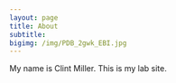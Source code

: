 ```yaml
---
layout: page
title: About
subtitle: 
bigimg: /img/PDB_2gwk_EBI.jpg
---
```


My name is Clint Miller. This is my lab site.

